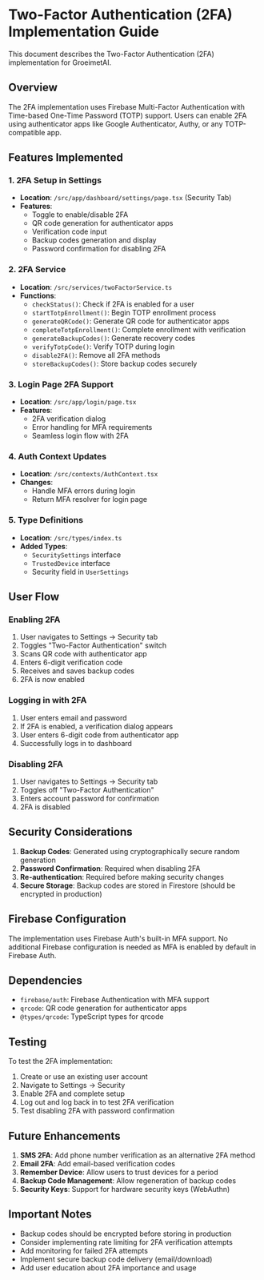 # Two-Factor Authentication (2FA) Implementation Guide

This document describes the Two-Factor Authentication (2FA) implementation for GroeimetAI.

## Overview

The 2FA implementation uses Firebase Multi-Factor Authentication with Time-based One-Time Password (TOTP) support. Users can enable 2FA using authenticator apps like Google Authenticator, Authy, or any TOTP-compatible app.

## Features Implemented

### 1. 2FA Setup in Settings

- **Location**: `/src/app/dashboard/settings/page.tsx` (Security Tab)
- **Features**:
  - Toggle to enable/disable 2FA
  - QR code generation for authenticator apps
  - Verification code input
  - Backup codes generation and display
  - Password confirmation for disabling 2FA

### 2. 2FA Service

- **Location**: `/src/services/twoFactorService.ts`
- **Functions**:
  - `checkStatus()`: Check if 2FA is enabled for a user
  - `startTotpEnrollment()`: Begin TOTP enrollment process
  - `generateQRCode()`: Generate QR code for authenticator apps
  - `completeTotpEnrollment()`: Complete enrollment with verification
  - `generateBackupCodes()`: Generate recovery codes
  - `verifyTotpCode()`: Verify TOTP during login
  - `disable2FA()`: Remove all 2FA methods
  - `storeBackupCodes()`: Store backup codes securely

### 3. Login Page 2FA Support

- **Location**: `/src/app/login/page.tsx`
- **Features**:
  - 2FA verification dialog
  - Error handling for MFA requirements
  - Seamless login flow with 2FA

### 4. Auth Context Updates

- **Location**: `/src/contexts/AuthContext.tsx`
- **Changes**:
  - Handle MFA errors during login
  - Return MFA resolver for login page

### 5. Type Definitions

- **Location**: `/src/types/index.ts`
- **Added Types**:
  - `SecuritySettings` interface
  - `TrustedDevice` interface
  - Security field in `UserSettings`

## User Flow

### Enabling 2FA

1. User navigates to Settings → Security tab
2. Toggles "Two-Factor Authentication" switch
3. Scans QR code with authenticator app
4. Enters 6-digit verification code
5. Receives and saves backup codes
6. 2FA is now enabled

### Logging in with 2FA

1. User enters email and password
2. If 2FA is enabled, a verification dialog appears
3. User enters 6-digit code from authenticator app
4. Successfully logs in to dashboard

### Disabling 2FA

1. User navigates to Settings → Security tab
2. Toggles off "Two-Factor Authentication"
3. Enters account password for confirmation
4. 2FA is disabled

## Security Considerations

1. **Backup Codes**: Generated using cryptographically secure random generation
2. **Password Confirmation**: Required when disabling 2FA
3. **Re-authentication**: Required before making security changes
4. **Secure Storage**: Backup codes are stored in Firestore (should be encrypted in production)

## Firebase Configuration

The implementation uses Firebase Auth's built-in MFA support. No additional Firebase configuration is needed as MFA is enabled by default in Firebase Auth.

## Dependencies

- `firebase/auth`: Firebase Authentication with MFA support
- `qrcode`: QR code generation for authenticator apps
- `@types/qrcode`: TypeScript types for qrcode

## Testing

To test the 2FA implementation:

1. Create or use an existing user account
2. Navigate to Settings → Security
3. Enable 2FA and complete setup
4. Log out and log back in to test 2FA verification
5. Test disabling 2FA with password confirmation

## Future Enhancements

1. **SMS 2FA**: Add phone number verification as an alternative 2FA method
2. **Email 2FA**: Add email-based verification codes
3. **Remember Device**: Allow users to trust devices for a period
4. **Backup Code Management**: Allow regeneration of backup codes
5. **Security Keys**: Support for hardware security keys (WebAuthn)

## Important Notes

- Backup codes should be encrypted before storing in production
- Consider implementing rate limiting for 2FA verification attempts
- Add monitoring for failed 2FA attempts
- Implement secure backup code delivery (email/download)
- Add user education about 2FA importance and usage